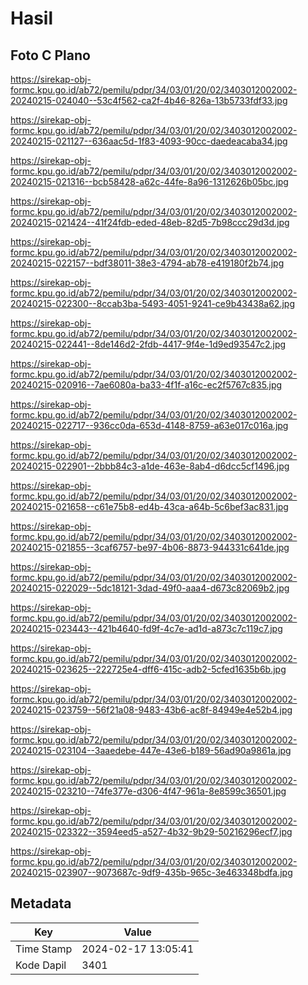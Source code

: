 # Hasil

## Foto C Plano

https://sirekap-obj-formc.kpu.go.id/ab72/pemilu/pdpr/34/03/01/20/02/3403012002002-20240215-024040--53c4f562-ca2f-4b46-826a-13b5733fdf33.jpg

https://sirekap-obj-formc.kpu.go.id/ab72/pemilu/pdpr/34/03/01/20/02/3403012002002-20240215-021127--636aac5d-1f83-4093-90cc-daedeacaba34.jpg

https://sirekap-obj-formc.kpu.go.id/ab72/pemilu/pdpr/34/03/01/20/02/3403012002002-20240215-021316--bcb58428-a62c-44fe-8a96-1312626b05bc.jpg

https://sirekap-obj-formc.kpu.go.id/ab72/pemilu/pdpr/34/03/01/20/02/3403012002002-20240215-021424--41f24fdb-eded-48eb-82d5-7b98ccc29d3d.jpg

https://sirekap-obj-formc.kpu.go.id/ab72/pemilu/pdpr/34/03/01/20/02/3403012002002-20240215-022157--bdf38011-38e3-4794-ab78-e419180f2b74.jpg

https://sirekap-obj-formc.kpu.go.id/ab72/pemilu/pdpr/34/03/01/20/02/3403012002002-20240215-022300--8ccab3ba-5493-4051-9241-ce9b43438a62.jpg

https://sirekap-obj-formc.kpu.go.id/ab72/pemilu/pdpr/34/03/01/20/02/3403012002002-20240215-022441--8de146d2-2fdb-4417-9f4e-1d9ed93547c2.jpg

https://sirekap-obj-formc.kpu.go.id/ab72/pemilu/pdpr/34/03/01/20/02/3403012002002-20240215-020916--7ae6080a-ba33-4f1f-a16c-ec2f5767c835.jpg

https://sirekap-obj-formc.kpu.go.id/ab72/pemilu/pdpr/34/03/01/20/02/3403012002002-20240215-022717--936cc0da-653d-4148-8759-a63e017c016a.jpg

https://sirekap-obj-formc.kpu.go.id/ab72/pemilu/pdpr/34/03/01/20/02/3403012002002-20240215-022901--2bbb84c3-a1de-463e-8ab4-d6dcc5cf1496.jpg

https://sirekap-obj-formc.kpu.go.id/ab72/pemilu/pdpr/34/03/01/20/02/3403012002002-20240215-021658--c61e75b8-ed4b-43ca-a64b-5c6bef3ac831.jpg

https://sirekap-obj-formc.kpu.go.id/ab72/pemilu/pdpr/34/03/01/20/02/3403012002002-20240215-021855--3caf6757-be97-4b06-8873-944331c641de.jpg

https://sirekap-obj-formc.kpu.go.id/ab72/pemilu/pdpr/34/03/01/20/02/3403012002002-20240215-022029--5dc18121-3dad-49f0-aaa4-d673c82069b2.jpg

https://sirekap-obj-formc.kpu.go.id/ab72/pemilu/pdpr/34/03/01/20/02/3403012002002-20240215-023443--421b4640-fd9f-4c7e-ad1d-a873c7c119c7.jpg

https://sirekap-obj-formc.kpu.go.id/ab72/pemilu/pdpr/34/03/01/20/02/3403012002002-20240215-023625--222725e4-dff6-415c-adb2-5cfed1635b6b.jpg

https://sirekap-obj-formc.kpu.go.id/ab72/pemilu/pdpr/34/03/01/20/02/3403012002002-20240215-023759--56f21a08-9483-43b6-ac8f-84949e4e52b4.jpg

https://sirekap-obj-formc.kpu.go.id/ab72/pemilu/pdpr/34/03/01/20/02/3403012002002-20240215-023104--3aaedebe-447e-43e6-b189-56ad90a9861a.jpg

https://sirekap-obj-formc.kpu.go.id/ab72/pemilu/pdpr/34/03/01/20/02/3403012002002-20240215-023210--74fe377e-d306-4f47-961a-8e8599c36501.jpg

https://sirekap-obj-formc.kpu.go.id/ab72/pemilu/pdpr/34/03/01/20/02/3403012002002-20240215-023322--3594eed5-a527-4b32-9b29-50216296ecf7.jpg

https://sirekap-obj-formc.kpu.go.id/ab72/pemilu/pdpr/34/03/01/20/02/3403012002002-20240215-023907--9073687c-9df9-435b-965c-3e463348bdfa.jpg


## Metadata

| Key        | Value               |
| ---------- | ------------------- |
| Time Stamp | 2024-02-17 13:05:41 |
| Kode Dapil | 3401                |



